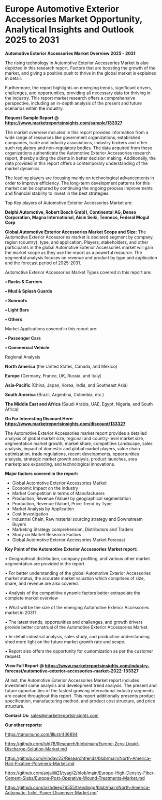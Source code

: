 # Europe Automotive Exterior Accessories Market Opportunity, Analytical Insights and Outlook 2025 to 2031

<Strong> Automotive Exterior Accessories Market Overview 2025 - 2031</strong>

The rising technology in Automotive Exterior Accessories Market is also depicted in this research report. Factors that are boosting the growth of the market, and giving a positive push to thrive in the global market is explained in detail.

Furthermore, the report highlights on emerging trends, significant drivers, challenges, and opportunities, providing all necessary data for thriving in the industry. This report market research offers a comprehensive perspective, including an in-depth analysis of the present and future scenarios within the industry.

<strong>Request Sample Report @ <a href=https://www.marketreportsinsights.com/sample/133327>https://www.marketreportsinsights.com/sample/133327</a></strong>

The market overview included in this report provides information from a wide range of resources like government organizations, established companies, trade and industry associations, industry brokers and other such regulatory and non-regulatory bodies. The data acquired from these organizations authenticate the Automotive Exterior Accessories research report, thereby aiding the clients in better decision making. Additionally, the data provided in this report offers a contemporary understanding of the market dynamics.

The leading players are focusing mainly on technological advancements in order to improve efficiency. The long-term development patterns for this market can be captured by continuing the ongoing process improvements and financial stability to invest in the best strategies.

Top Key players of Automotive Exterior Accessories Market are:

<strong>Delphi Automotive, Robert Bosch GmbH, Continental AG, Denso Corporation, Magna International, Aisin Seiki, Tenneco, Federal Mogul Corp</strong>

<strong><b>Global Automotive Exterior Accessories Market Scope and Size:</b></strong>
The Automotive Exterior Accessories market is declared segment by company, region (country), type, and application. Players, stakeholders, and other participants in the global Automotive Exterior Accessories market will gain the market scope as they use the report as a powerful resource. The segmental analysis focuses on revenue and product by type and application and the forecast period of 2025-2031.

Automotive Exterior Accessories Market Types covered in this report are:

<strong>• Racks & Carriers

• Mud & Splash Guards

• Sunroofs

• Light Bars

• Others</strong>

Market Applications covered in this report are:

<strong>• Passenger Cars

• Commercial Vehicle</strong> 

Regional Analysis

<strong>North America</strong> (the United States, Canada, and Mexico)

<strong>Europe</strong> (Germany, France, UK, Russia, and Italy)

<strong>Asia-Pacific</strong> (China, Japan, Korea, India, and Southeast Asia)

<strong>South America</strong> (Brazil, Argentina, Colombia, etc.)

<strong>The Middle East and Africa</strong> (Saudi Arabia, UAE, Egypt, Nigeria, and South Africa)

<strong>Go For Interesting Discount Here: <a href=https://www.marketreportsinsights.com/discount/133327>https://www.marketreportsinsights.com/discount/133327</a></strong>

The Automotive Exterior Accessories market report provides a detailed analysis of global market size, regional and country-level market size, segmentation market growth, market share, competitive Landscape, sales analysis, impact of domestic and global market players, value chain optimization, trade regulations, recent developments, opportunities analysis, strategic market growth analysis, product launches, area marketplace expanding, and technological innovations.

<strong><b>Major factors covered in the report:</b></strong>
<ul>
  <li>Global Automotive Exterior Accessories Market </li>
  <li>Economic Impact on the Industry</li>
  <li>Market Competition in terms of Manufacturers</li>
  <li>Production, Revenue (Value) by geographical segmentation</li>
  <li>Production, Revenue (Value), Price Trend by Type</li>
  <li>Market Analysis by Application</li>
  <li>Cost Investigation</li>
  <li>Industrial Chain, Raw material sourcing strategy and Downstream Buyers</li>
  <li>Marketing Strategy comprehension, Distributors and Traders</li>
  <li>Study on Market Research Factors</li>
  <li>Global Automotive Exterior Accessories Market Forecast</li>
</ul>

<strong><b>Key Point of the Automotive Exterior Accessories Market report:</b></strong>

• Geographical distribution, company profiling, and various other market segmentation are provided in the report.

• For better understanding of the global Automotive Exterior Accessories market status, the accurate market valuation which comprises of size, share, and revenue are also covered.

• Analysis of the competitive dynamic factors better extrapolate the complete market overview

• What will be the size of the emerging Automotive Exterior Accessories market in 2031?

• The latest trends, opportunities and challenges, and growth drivers provide better construal of the Automotive Exterior Accessories Market.

• In-detail industrial analysis, sales study, and production understanding shed more light on the future market growth rate and scope.

• Report also offers the opportunity for customization as per the customer request.

<strong><b>View Full Report @ <a href=https://www.marketreportsinsights.com/industry-forecast/automotive-exterior-accessories-market-2022-133327>https://www.marketreportsinsights.com/industry-forecast/automotive-exterior-accessories-market-2022-133327</a></b></strong>


At last, the Automotive Exterior Accessories Market report includes investment come analysis and development trend analysis. The present and future opportunities of the fastest growing international industry segments are coated throughout this report. This report additionally presents product specification, manufacturing method, and product cost structure, and price structure.

<strong>Contact Us:</strong>
sales@marketreportsinsights.com

<strong>Our other reports:</strong>

<a href=https://tanomuno.com/illust/436894>https://tanomuno.com/illust/436894</a>

<a href=https://github.com/Ishi78/Research/blob/main/Europe-Zero-Liquid-Discharge-Solution-Market.md>https://github.com/Ishi78/Research/blob/main/Europe-Zero-Liquid-Discharge-Solution-Market.md</a>

<a href=https://github.com/Hindavi23/Researchtrends/blob/main/North-America-Hair-Fixative-Polymers-Market.md>https://github.com/Hindavi23/Researchtrends/blob/main/North-America-Hair-Fixative-Polymers-Market.md</a>

<a href=https://github.com/anjaliiii21/tyagii2/blob/main/Europe-High-Density-Fiber-Cement-Slabs/Europe-Post-Operative-Wound-Treatments-Market.md>https://github.com/anjaliiii21/tyagii2/blob/main/Europe-High-Density-Fiber-Cement-Slabs/Europe-Post-Operative-Wound-Treatments-Market.md</a>

<a href=https://github.com/arshdeep76555/trendingg/blob/main/North-America-Automatic-Toilet-Paper-Dispenser-Market.md>https://github.com/arshdeep76555/trendingg/blob/main/North-America-Automatic-Toilet-Paper-Dispenser-Market.md</a>"
